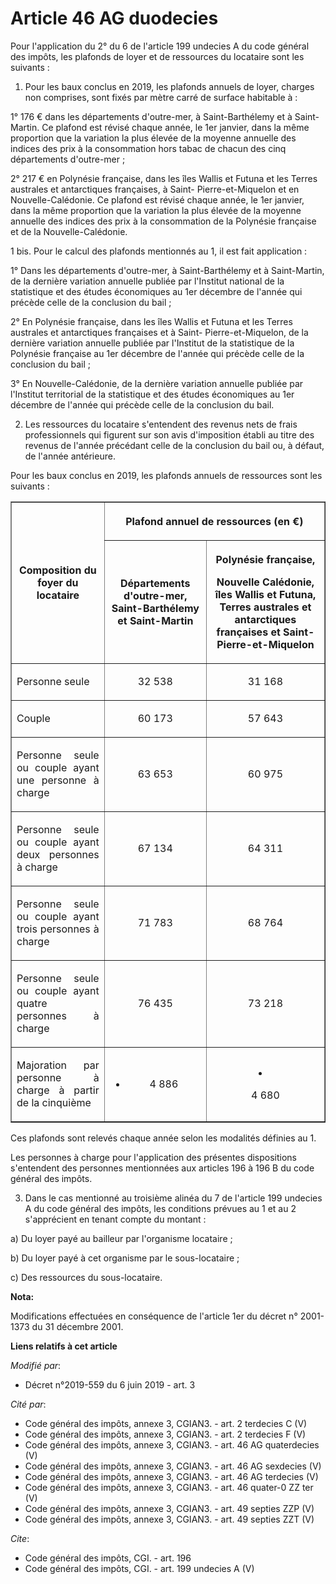 # Article 46 AG duodecies

Pour l'application du 2° du 6 de l'article 199 undecies A du code général des impôts, les plafonds de loyer et de ressources
du locataire sont les suivants :

1. Pour les baux conclus en 2019, les plafonds annuels de loyer, charges non comprises, sont fixés par mètre carré de surface
habitable à :

1° 176 € dans les départements d'outre-mer, à Saint-Barthélemy et à Saint-Martin. Ce plafond est révisé chaque année, le 1er
janvier, dans la même proportion que la variation la plus élevée de la moyenne annuelle des indices des prix à la
consommation hors tabac de chacun des cinq départements d'outre-mer ;

2° 217 € en Polynésie française, dans les îles Wallis et Futuna et les Terres australes et antarctiques françaises, à Saint-
Pierre-et-Miquelon et en Nouvelle-Calédonie. Ce plafond est révisé chaque année, le 1er janvier, dans la même proportion que
la variation la plus élevée de la moyenne annuelle des indices des prix à la consommation de la Polynésie française et de la
Nouvelle-Calédonie.

1 bis. Pour le calcul des plafonds mentionnés au 1, il est fait application :

1° Dans les départements d'outre-mer, à Saint-Barthélemy et à Saint-Martin, de la dernière variation annuelle publiée par
l'Institut national de la statistique et des études économiques au 1er décembre de l'année qui précède celle de la conclusion
du bail ;

2° En Polynésie française, dans les îles Wallis et Futuna et les Terres australes et antarctiques françaises et à Saint-
Pierre-et-Miquelon, de la dernière variation annuelle publiée par l'Institut de la statistique de la Polynésie française au
1er décembre de l'année qui précède celle de la conclusion du bail ;

3° En Nouvelle-Calédonie, de la dernière variation annuelle publiée par l'Institut territorial de la statistique et des
études économiques au 1er décembre de l'année qui précède celle de la conclusion du bail.

2. Les ressources du locataire s'entendent des revenus nets de frais professionnels qui figurent sur son avis d'imposition
établi au titre des revenus de l'année précédant celle de la conclusion du bail ou, à défaut, de l'année antérieure.

Pour les baux conclus en 2019, les plafonds annuels de ressources sont les suivants :

<table border="1">
  <tbody>
    <tr>
      <th rowspan="2">Composition du foyer du locataire</th>
      <th colspan="2">

Plafond annuel de ressources (en €)</th>
    </tr>
    <tr>
      <th>

Départements d'outre-mer, Saint-Barthélemy et Saint-Martin</th>
      <th>

Polynésie française,

Nouvelle Calédonie, îles Wallis et Futuna, Terres australes et antarctiques françaises et Saint-Pierre-et-Miquelon</th>
    </tr>
    <tr>
      <td align="justify">

Personne seule</td>
      <td align="center">

32 538</td>
      <td align="center">

31 168</td>
    </tr>
    <tr>
      <td align="justify">

Couple</td>
      <td align="center">

60 173</td>
      <td align="center">

57 643</td>
    </tr>
    <tr>
      <td align="justify">

Personne seule ou couple ayant une personne à charge</td>
      <td align="center">

63 653</td>
      <td align="center">

60 975</td>
    </tr>
    <tr>
      <td align="justify">

Personne seule ou couple ayant deux personnes à charge</td>
      <td align="center">

67 134</td>
      <td align="center">

64 311</td>
    </tr>
    <tr>
      <td align="justify">

Personne seule ou couple ayant trois personnes à charge</td>
      <td align="center">

71 783</td>
      <td align="center">

68 764</td>
    </tr>
    <tr>
      <td align="justify">

Personne seule ou couple ayant quatre personnes à charge</td>
      <td align="center">

76 435</td>
      <td align="center">

73 218</td>
    </tr>
    <tr>
      <td align="justify">

Majoration par personne à charge à partir de la cinquième</td>
      <td align="center">

+ 4 886</td>
      <td align="center">

+ 4 680</td>
    </tr>
  </tbody>
</table>

Ces plafonds sont relevés chaque année selon les modalités définies au 1.

Les personnes à charge pour l'application des présentes dispositions s'entendent des personnes mentionnées aux articles 196 à
196 B du code général des impôts.

3. Dans le cas mentionné au troisième alinéa du 7 de l'article 199 undecies A du code général des impôts, les conditions
prévues au 1 et au 2 s'apprécient en tenant compte du montant :

a) Du loyer payé au bailleur par l'organisme locataire ;

b) Du loyer payé à cet organisme par le sous-locataire ;

c) Des ressources du sous-locataire.

**Nota:**

Modifications effectuées en conséquence de l'article 1er du décret n° 2001-1373 du 31 décembre 2001.

**Liens relatifs à cet article**

_Modifié par_:

  - Décret n°2019-559 du 6 juin 2019 - art. 3

_Cité par_:

  - Code général des impôts, annexe 3, CGIAN3. - art. 2 terdecies C (V)
  - Code général des impôts, annexe 3, CGIAN3. - art. 2 terdecies F (V)
  - Code général des impôts, annexe 3, CGIAN3. - art. 46 AG quaterdecies (V)
  - Code général des impôts, annexe 3, CGIAN3. - art. 46 AG sexdecies (V)
  - Code général des impôts, annexe 3, CGIAN3. - art. 46 AG terdecies (V)
  - Code général des impôts, annexe 3, CGIAN3. - art. 46 quater-0 ZZ ter (V)
  - Code général des impôts, annexe 3, CGIAN3. - art. 49 septies ZZP (V)
  - Code général des impôts, annexe 3, CGIAN3. - art. 49 septies ZZT (V)

_Cite_:

  - Code général des impôts, CGI. - art. 196
  - Code général des impôts, CGI. - art. 199 undecies A (V)
